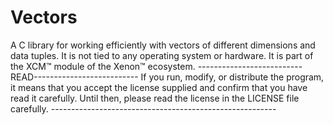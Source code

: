 # Vectors
A C library for working efficiently with vectors of different dimensions and data tuples. It is not tied to any operating system or hardware. It is part of the XCM™ module of the Xenon™ ecosystem. --------------------------READ-------------------------- If you run, modify, or distribute the program,  it means that you accept the license supplied  and confirm that you have read it carefully. Until then, please read the license in the LICENSE file carefully.  -------------------------------------------------------- 
